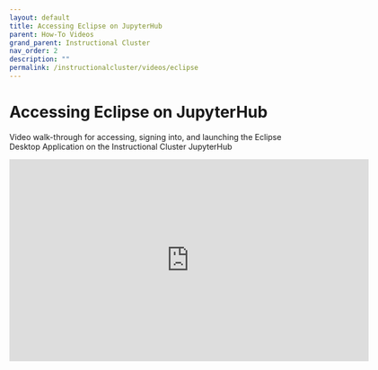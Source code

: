 ```yaml
---
layout: default
title: Accessing Eclipse on JupyterHub
parent: How-To Videos
grand_parent: Instructional Cluster
nav_order: 2
description: ""
permalink: /instructionalcluster/videos/eclipse
---
```


# Accessing Eclipse on JupyterHub
Video walk-through for accessing, signing into, and launching the Eclipse Desktop Application on the Instructional Cluster JupyterHub

<iframe src="https://mediasite.sdsu.edu/Mediasite/Play/ae1e88ee0bbb41049592d12995161b831d" width="640" height="360" frameborder="0" allowfullscreen></iframe>